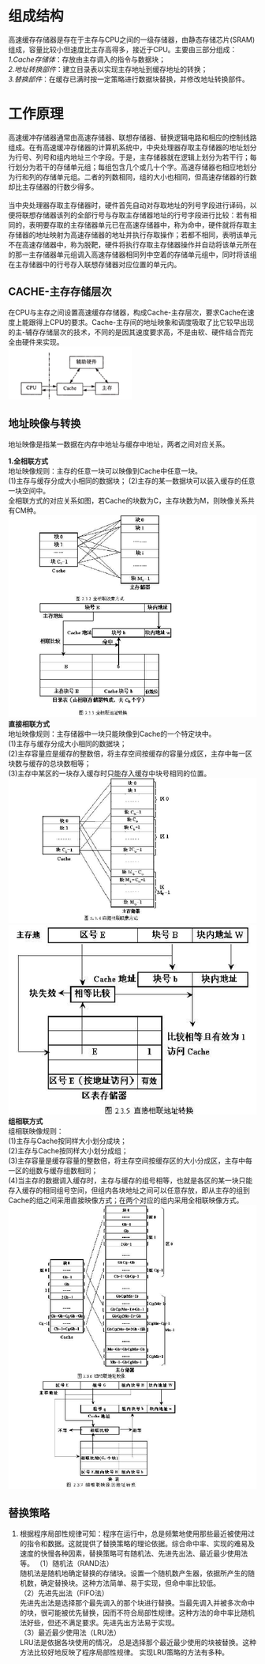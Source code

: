 **组成结构**
==
高速缓存存储器是存在于主存与CPU之间的一级存储器，由静态存储芯片(SRAM)组成，容量比较小但速度比主存高得多，接近于CPU。主要由三部分组成：  
*1.Cache存储体*：存放由主存调入的指令与数据块；  
*2.地址转换部件*：建立目录表以实现主存地址到缓存地址的转换；  
*3.替换部件*：在缓存已满时按一定策略进行数据块替换，并修改地址转换部件。

**工作原理**
==
高速缓冲存储器通常由高速存储器、联想存储器、替换逻辑电路和相应的控制线路组成。在有高速缓冲存储器的计算机系统中，中央处理器存取主存储器的地址划分为行号、列号和组内地址三个字段。于是，主存储器就在逻辑上划分为若干行；每行划分为若干的存储单元组；每组包含几个或几十个字。高速存储器也相应地划分为行和列的存储单元组。二者的列数相同，组的大小也相同，但高速存储器的行数却比主存储器的行数少得多。  
<br/>当中央处理器存取主存储器时，硬件首先自动对存取地址的列号字段进行译码，以便将联想存储器该列的全部行号与存取主存储器地址的行号字段进行比较：若有相同的，表明要存取的主存储器单元已在高速存储器中，称为命中，硬件就将存取主存储器的地址映射为高速存储器的地址并执行存取操作；若都不相同，表明该单元不在高速存储器中，称为脱靶，硬件将执行存取主存储器操作并自动将该单元所在的那一主存储器单元组调入高速存储器相同列中空着的存储单元组中，同时将该组在主存储器中的行号存入联想存储器对应位置的单元内。   

**CACHE-主存存储层次**   
--
在CPU与主存之间设置高速缓存存储器，构成Cache-主存层次，要求Cache在速度上能跟得上CPU的要求。Cache-主存间的地址映象和调度吸取了比它较早出现的主-辅存存储层次的技术，不同的是因其速度要求高，不是由软、硬件结合而完全由硬件来实现。  
![images](https://github.com/caijiahao2018/ichw/blob/master/baidu1.png)   

**地址映像与转换**
--  
地址映像是指某一数据在内存中地址与缓存中地址，两者之间对应关系。  

**1.全相联方式**  
地址映像规则：主存的任意一块可以映像到Cache中任意一块。  
(1)主存与缓存分成大小相同的数据块；
(2)主存的某一数据块可以装入缓存的任意一块空间中。  
全相联方式的对应关系如图，若Cache的块数为C，主存块数为M，则映像关系共有CM种。  
![images](https://github.com/caijiahao2018/ichw/blob/master/baidu2.png)  
**直接相联方式**  
地址映像规则：主存储器中一块只能映像到Cache的一个特定块中。    
(1)主存与缓存分成大小相同的数据块；    
(2)主存容量应是缓存的整数倍，将主存空间按缓存的容量分成区，主存中每一区块数与缓存的总块数相等；    
(3)主存中某区的一块存入缓存时只能存入缓存中块号相同的位置。  
![images](https://github.com/caijiahao2018/ichw/blob/master/baidu6.png)  
![images](https://github.com/caijiahao2018/ichw/blob/master/untitled.png)  
**组相联方式**  
组相联映像规则：  
(1)主存与Cache按同样大小划分成块；  
(2)主存与Cache按同样大小划分成组；  
(3)主存容量是缓存容量的整数倍，将主存空间按缓存区的大小分成区，主存中每一区的组数与缓存组数相同；  
(4)当主存的数据调入缓存时，主存与缓存的组号相等，也就是各区的某一块只能存入缓存的相同组号空间，但组内各块地址之间可以任意存放，即从主存的组到Cache的组之间采用直接映像方式；在两个对应的组内采用全相联映像方式。  
![images](https://github.com/caijiahao2018/ichw/blob/master/baidu5.png)   

**替换策略**
--
1. 根据程序局部性规律可知：程序在运行中，总是频繁地使用那些最近被使用过的指令和数据。这就提供了替换策略的理论依据。综合命中率、实现的难易及速度的快慢各种因素，替换策略可有随机法、先进先出法、最近最少使用法等。
（1）随机法（RAND法）  
随机法是随机地确定替换的存储块。设置一个随机数产生器，依据所产生的随机数，确定替换块。这种方法简单、易于实现，但命中率比较低。  
（2）先进先出法（FIFO法）  
先进先出法是选择那个最先调入的那个块进行替换。当最先调入并被多次命中的块，很可能被优先替换，因而不符合局部性规律。这种方法的命中率比随机法好些，但还不满足要求。先进先出方法易于实现。  
（3）最近最少使用法（LRU法）  
LRU法是依据各块使用的情况， 总是选择那个最近最少使用的块被替换。这种方法比较好地反映了程序局部性规律。 实现LRU策略的方法有多种。



